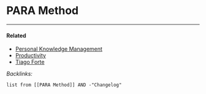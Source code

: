 # PARA Method

---

#### Related

* [Personal Knowledge Management](../2-Areas/MOCs/Personal%20Knowledge%20Management.md)
* [Productivity](../2-Areas/MOCs/Productivity.md)
* [Tiago Forte](../2-Areas/People/Tiago%20Forte.md)

*Backlinks:*

````dataview
list from [[PARA Method]] AND -"Changelog"
````
